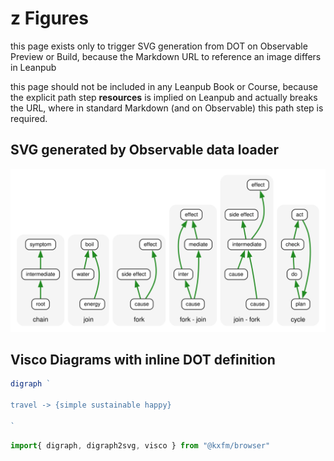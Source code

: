 # z Figures

this page exists only to trigger SVG generation from DOT on Observable Preview or Build, because the Markdown URL to reference an image differs in Leanpub

this page should not be included in any Leanpub Book or Course, because the explicit path step **resources** is implied on Leanpub and actually breaks the URL, where in standard Markdown (and on Observable) this path step is required.

## SVG generated by Observable data loader

![examples of differenty topologies of causality](resources/causality-topology.svg)


## Visco Diagrams with inline DOT definition

```js
digraph `

travel -> {simple sustainable happy}

`
```

```js 
import{ digraph, digraph2svg, visco } from "@kxfm/browser"
```
